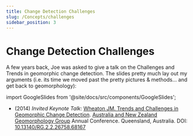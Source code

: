 ```yaml
---
title: Change Detection Challenges
slug: /Concepts/challenges
sidebar_position: 3
---
```

# Change Detection Challenges

A few years back, Joe was asked to give a talk on the Challenges and Trends in geomorphic change detection. The slides pretty much lay out my arguments (i.e. its time we moved past the pretty pictures & methods... and get back to geomorphology):


import GoogleSlides from '@site/docs/src/components/GoogleSlides';

<GoogleSlides src="https://docs.google.com/presentation/d/e/2PACX-1vRvfFoZVdGcOsb9jSfj7TYPOcmn85yTBkvp1Y0fkOtZXlINTDkt_tcYmPr-Z9rGGyaXlsp8984ElPB-/embed?start=true&loop=true&delayms=3000" title="Trends and Challenges in Geomorphic Change Detection" width={960} height={749} />

- (2014) *Invited Keynote Talk*: [Wheaton JM. Trends and Challenges in Geomorphic Change Detection](https://www.researchgate.net/publication/324189730_Trends_and_Challenges_in_Geomorphic_Change_Detection?_iepl%5BviewId%5D=LiJwbBCP0oPOs99UdAt1bQf1&_iepl%5Bcontexts%5D%5B0%5D=publicationCreationEOT&_iepl%5BtargetEntityId%5D=PB%3A324189730&_iepl%5BinteractionType%5D=publicationTitle). [Australia and New Zealand Geomorphology Group](https://www.anzgg.org/) Annual Conference. Queensland, Australia. DOI: [10.13140/RG.2.2.26758.68167](http://dx.doi.org/10.13140/RG.2.2.26758.68167)
